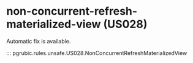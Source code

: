 # non-concurrent-refresh-materialized-view (US028)

Automatic fix is available.

::: pgrubic.rules.unsafe.US028.NonConcurrentRefreshMaterializedView
